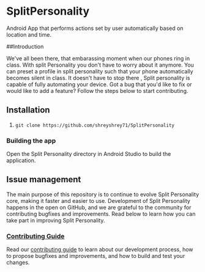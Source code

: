 # SplitPersonality

Android App that performs actions set by user automatically based on location and time.

##Introduction

We've all been there, that embarassing moment when our phones ring in class. With split Personality you don't have to worry about it anymore. You can preset a profile in split personality such that your phone automatically becomes silent in class. It doesn't have to stop there , Split personality is capable of fully automating your device. Got a bug that you'd like to fix or would like to add a feature? Follow the steps below to start contributing.

## Installation

1. `git clone https://github.com/shreyshrey71/SplitPersonality`

### Building the app
Open the Split Personality directory in Android Studio to build the application.


## Issue management


The main purpose of this repository is to continue to evolve Split Personality core, making it faster and easier to use. Development of Split Personality happens in the open on GitHub, and we are grateful to the community for contributing bugfixes and improvements. Read below to learn how you can take part in improving Split Personality.

### [Contributing Guide](CONTRIBUTING.md)

Read our [contributing guide](CONTRIBUTING.md) to learn about our development process, how to propose bugfixes and improvements, and how to build and test your changes.
